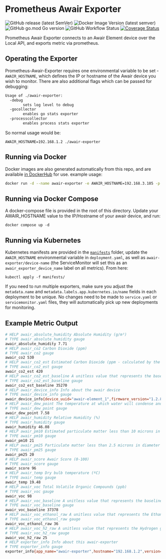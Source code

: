 # Prometheus Awair Exporter
![GitHub release (latest SemVer)](https://img.shields.io/github/v/release/rtrox/prometheus-awair-exporter) ![Docker Image Version (latest semver)](https://img.shields.io/docker/v/rtrox/prometheus-awair-exporter?label=docker%20image) ![GitHub go.mod Go version](https://img.shields.io/github/go-mod/go-version/rtrox/prometheus-awair-exporter) ![GitHub Workflow Status](https://img.shields.io/github/workflow/status/rtrox/prometheus-awair-exporter/Run%20Tests?label=tests) [![Coverage Status](https://coveralls.io/repos/github/rtrox/prometheus-awair-exporter/badge.svg?branch=main)](https://coveralls.io/github/rtrox/prometheus-awair-exporter?branch=main)

Prometheus Awair Exporter connects to an Awair Element device over the Local API, and exports metric via prometheus.

## Operating the Exporter

Prometheus-Awair-Exporter requires one environmental variable to be set - `AWAIR_HOSTNAME`, which defines the IP or hostname of the Awair device you wish to monitor. There are also additional flags which can be passed for debugging:
```bash
Usage of ./awair-exporter:
  -debug
        sets log level to debug
  -gocollector
        enables go stats exporter
  -processcollector
        enables process stats exporter
```

So normal usage would be:

```
AWAIR_HOSTNAME=192.168.1.2 ./awair-exporter
```

## Running via Docker

Docker images are also generated automatically from this repo, and are available [in DockerHub](https://hub.docker.com/repository/docker/rtrox/prometheus-awair-exporter) for use. example usage:

```bash
docker run -d --name awair-exporter -e AWAIR_HOSTNAME=192.168.3.105 -p 8080:8080 ~rtrox/prometheus-awair-exporter:v0.0.
```

## Running via Docker Compose

A docker-compose file is provided in the root of this directory. Update your AWAIR_HOSTNAME value to the IP/Hostname of your awair device, and run:

```
docker compose up -d
```

## Running via Kubernetes

Kubernetes manifests are provided in the [`manifests`](kubernetes/manifests/) folder, update the `AWAIR_HOSTNAME` environmental variable in `deployment.yaml`, as well as `awair-exporter/device-name` (the ServiceMonitor will set this as an `awair_exporter_device_name` label on all metrics). From here:

```
kubectl apply -f manifests/
```

If you need to run multiple exporters, make sure you adjust the `metadata.name` and `metadata.labels.app.kubernetes.io/name` fields in each deployment to be unique. No changes need to be made to `service.yaml` or `servicemonitor.yaml` files, they will automatically pick up new deployments for monitoring.

## Example Metric Output

```bash
# HELP awair_absolute_humidity Absolute Humidity (g/m³)
# TYPE awair_absolute_humidity gauge
awair_absolute_humidity 7.71
# HELP awair_co2 Carbon Dioxide (ppm)
# TYPE awair_co2 gauge
awair_co2 530
# HELP awair_co2_est Estimated Carbon Dioxide (ppm - calculated by the TVOC sensor)
# TYPE awair_co2_est gauge
awair_co2_est 420
# HELP awair_co2_est_baseline A unitless value that represents the baseline from which the TVOC sensor partially derives its estimated (e)CO₂output.
# TYPE awair_co2_est_baseline gauge
awair_co2_est_baseline 35270
# HELP awair_device_info Info about the awair device
# TYPE awair_device_info gauge
awair_device_info{device_uuid="awair-element_1",firmware_version="1.2.8",voc_feature_set="34"} 1
# HELP awair_dew_point The temperature at which water will condense and form into dew (ºC)
# TYPE awair_dew_point gauge
awair_dew_point 7.58
# HELP awair_humidity Relative Humidity (%)
# TYPE awair_humidity gauge
awair_humidity 46.08
# HELP awair_pm10 Estimated particulate matter less than 10 microns in diameter (µg/m³ - calculated by the PM2.5 sensor)
# TYPE awair_pm10 gauge
awair_pm10 21
# HELP awair_pm25 Particulate matter less than 2.5 microns in diameter (µg/m³)
# TYPE awair_pm25 gauge
awair_pm25 20
# HELP awair_score Awair Score (0-100)
# TYPE awair_score gauge
awair_score 96
# HELP awair_temp Dry bulb temperature (ºC)
# TYPE awair_temp gauge
awair_temp 19.48
# HELP awair_voc Total Volatile Organic Compounds (ppb)
# TYPE awair_voc gauge
awair_voc 98
# HELP awair_voc_baseline A unitless value that represents the baseline from which the TVOC sensor partially derives its TVOC output.
# TYPE awair_voc_baseline gauge
awair_voc_baseline 37378
# HELP awair_voc_ethanol_raw A unitless value that represents the Ethanol gas signal from which the TVOC sensor partially derives its TVOC output.
# TYPE awair_voc_ethanol_raw gauge
awair_voc_ethanol_raw 36
# HELP awair_voc_h2_raw A unitless value that represents the Hydrogen gas signal from which the TVOC sensor partially derives its TVOC output.
# TYPE awair_voc_h2_raw gauge
awair_voc_h2_raw 25
# HELP exporter_info Info about this awair-exporter
# TYPE exporter_info gauge
exporter_info{app_name="awair-exporter",hostname="192.168.1.2",version="x.x.x"} 1
```
